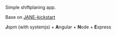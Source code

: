 Simple shiftplaning app.

Base on [JANE-kickstart](https://github.com/Pho3nixHun/JANE-kickstart)

**J**spm (with systemjs) + **A**ngular + **N**ode + **E**xpress
